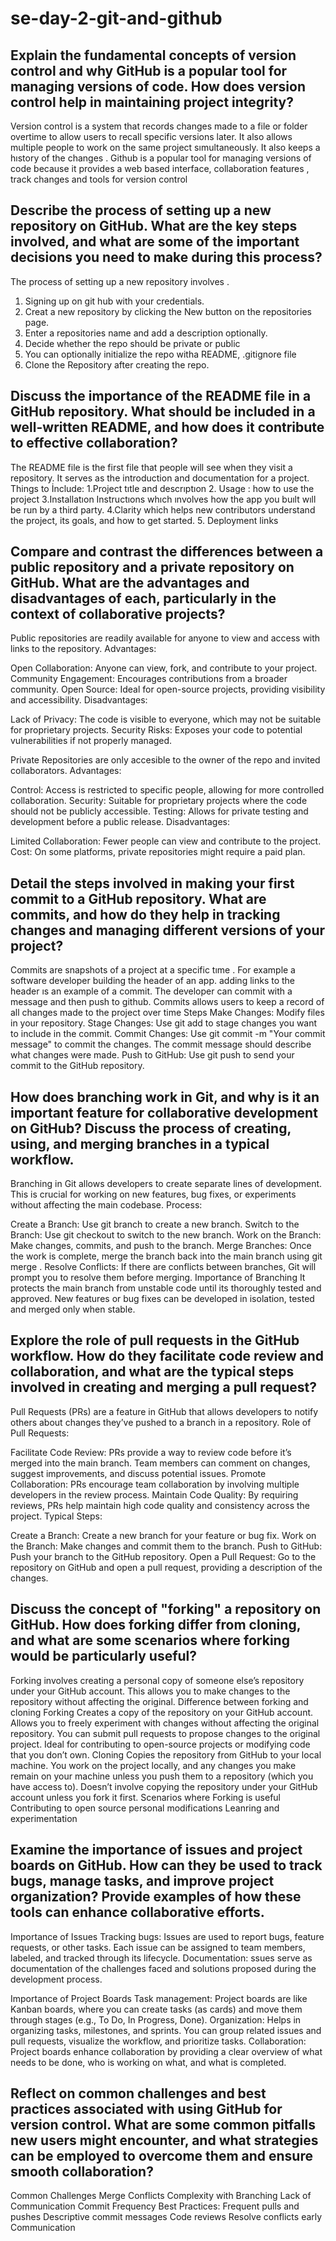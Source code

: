 # se-day-2-git-and-github
## Explain the fundamental concepts of version control and why GitHub is a popular tool for managing versions of code. How does version control help in maintaining project integrity?
Version control is a system that records changes made to a file or folder overtime to allow users to recall specific versions later. It also allows multiple people to work on the same project sımultaneously. It also keeps a hıstory of the changes .
Github is a popular tool for managing versions of code because it provides a web based interface, collaboration features , track changes and tools for version control
## Describe the process of setting up a new repository on GitHub. What are the key steps involved, and what are some of the important decisions you need to make during this process?
The process of setting up a new repository involves .
1. Signing up on git hub with your credentials.
2. Creat a new repository by clicking the New button on the repositories page.
3. Enter a repositories name and add a description optionally.
4. Decide whether the repo should be private or public
5. You can optionally initialize the repo witha README, .gitignore file
6. Clone the Repository after creating the repo.

## Discuss the importance of the README file in a GitHub repository. What should be included in a well-written README, and how does it contribute to effective collaboration?
The README file is the first file that people will see when they visit a repository. It serves as the introduction and documentation for a project.
Things to İnclude:
1.Project tıtle and descrıptıon
2. Usage : how to use the project
3.Installatıon Instructıons whıch ınvolves how the app you buılt wıll be run by a third party.
4.Clarity which helps new contributors understand the project, its goals, and how to get started.
5. Deployment links



## Compare and contrast the differences between a public repository and a private repository on GitHub. What are the advantages and disadvantages of each, particularly in the context of collaborative projects?
Public repositories are readily available for anyone to view and access with links to the repository.
Advantages:

Open Collaboration: Anyone can view, fork, and contribute to your project.
Community Engagement: Encourages contributions from a broader community.
Open Source: Ideal for open-source projects, providing visibility and accessibility.
Disadvantages:

Lack of Privacy: The code is visible to everyone, which may not be suitable for proprietary projects.
Security Risks: Exposes your code to potential vulnerabilities if not properly managed.

Private Repositories are only accesible to the owner of the repo and invited collaborators.
Advantages:

Control: Access is restricted to specific people, allowing for more controlled collaboration.
Security: Suitable for proprietary projects where the code should not be publicly accessible.
Testing: Allows for private testing and development before a public release.
Disadvantages:

Limited Collaboration: Fewer people can view and contribute to the project.
Cost: On some platforms, private repositories might require a paid plan.



## Detail the steps involved in making your first commit to a GitHub repository. What are commits, and how do they help in tracking changes and managing different versions of your project?

Commits are snapshots of a project at a specific tıme . For example a software developer building the header of an app. adding links to the header ıs an example of a commit. The developer can commit with a message and then push to github. Commits allows users to keep a record of all changes made to the project over time
Steps
Make Changes: Modify files in your repository.
Stage Changes: Use git add <file> to stage changes you want to include in the commit.
Commit Changes: Use git commit -m "Your commit message" to commit the changes. The commit message should describe what changes were made.
Push to GitHub: Use git push to send your commit to the GitHub repository.


## How does branching work in Git, and why is it an important feature for collaborative development on GitHub? Discuss the process of creating, using, and merging branches in a typical workflow.
Branching in Git allows developers to create separate lines of development. This is crucial for working on new features, bug fixes, or experiments without affecting the main codebase.
Process:

Create a Branch: Use git branch <branch-name> to create a new branch.
Switch to the Branch: Use git checkout <branch-name> to switch to the new branch.
Work on the Branch: Make changes, commits, and push to the branch.
Merge Branches: Once the work is complete, merge the branch back into the main branch using git merge <branch-name>.
Resolve Conflicts: If there are conflicts between branches, Git will prompt you to resolve them before merging.
Importance of Branching
It protects the main branch from unstable code until its thoroughly tested and approved.
New features or bug fixes can be developed in isolation, tested and merged only when stable.



## Explore the role of pull requests in the GitHub workflow. How do they facilitate code review and collaboration, and what are the typical steps involved in creating and merging a pull request?
Pull Requests (PRs) are a feature in GitHub that allows developers to notify others about changes they’ve pushed to a branch in a repository.
Role of Pull Requests:

Facilitate Code Review: PRs provide a way to review code before it’s merged into the main branch. Team members can comment on changes, suggest improvements, and discuss potential issues.
Promote Collaboration: PRs encourage team collaboration by involving multiple developers in the review process.
Maintain Code Quality: By requiring reviews, PRs help maintain high code quality and consistency across the project.
Typical Steps:

Create a Branch: Create a new branch for your feature or bug fix.
Work on the Branch: Make changes and commit them to the branch.
Push to GitHub: Push your branch to the GitHub repository.
Open a Pull Request: Go to the repository on GitHub and open a pull request, providing a description of the changes.



## Discuss the concept of "forking" a repository on GitHub. How does forking differ from cloning, and what are some scenarios where forking would be particularly useful?
Forking involves creating a personal copy of someone else’s repository under your GitHub account. This allows you to make changes to the repository without affecting the original.
Difference between forking and cloning
Forking 
Creates a copy of the repository on your GitHub account.
Allows you to freely experiment with changes without affecting the original repository.
You can submit pull requests to propose changes to the original project.
Ideal for contributing to open-source projects or modifying code that you don’t own.
Cloning
Copies the repository from GitHub to your local machine.
You work on the project locally, and any changes you make remain on your machine unless you push them to a repository (which you have access to).
Doesn’t involve copying the repository under your GitHub account unless you fork it first.
Scenarios where Forking is useful
Contributing to open source
personal modifications
Leanring and experimentation





## Examine the importance of issues and project boards on GitHub. How can they be used to track bugs, manage tasks, and improve project organization? Provide examples of how these tools can enhance collaborative efforts.
Importance of Issues
Tracking bugs: Issues are used to report bugs, feature requests, or other tasks. Each issue can be assigned to team members, labeled, and tracked through its lifecycle.
Documentation: ssues serve as documentation of the challenges faced and solutions proposed during the development process.

Importance of Project Boards
Task management: Project boards are like Kanban boards, where you can create tasks (as cards) and move them through stages (e.g., To Do, In Progress, Done).
Organization: Helps in organizing tasks, milestones, and sprints. You can group related issues and pull requests, visualize the workflow, and prioritize tasks.
Collaboration: Project boards enhance collaboration by providing a clear overview of what needs to be done, who is working on what, and what is completed.




## Reflect on common challenges and best practices associated with using GitHub for version control. What are some common pitfalls new users might encounter, and what strategies can be employed to overcome them and ensure smooth collaboration?
Common Challenges 
Merge Conflicts
Complexity with Branching
Lack of Communication
Commit Frequency
Best Practices:
Frequent pulls and pushes
Descriptive commit messages
Code reviews
Resolve conflicts early
Communication


